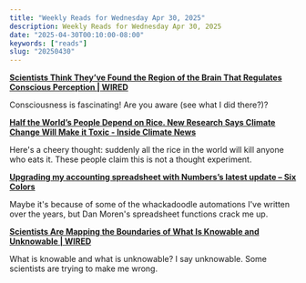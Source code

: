 ```yaml
---
title: "Weekly Reads for Wednesday Apr 30, 2025"
description: Weekly Reads for Wednesday Apr 30, 2025
date: "2025-04-30T00:10:00-08:00"
keywords: ["reads"]
slug: "20250430"
---
```


**[Scientists Think They’ve Found the Region of the Brain That Regulates Conscious Perception | WIRED](https://www.wired.com/story/scientists-think-theyve-found-the-brain-region-that-regulates-conscious-perception/)**  

Consciousness is fascinating! Are you aware (see what I did there?)?

**[Half the World’s People Depend on Rice. New Research Says Climate Change Will Make it Toxic - Inside Climate News](https://insideclimatenews.org/news/16042025/half-the-worlds-people-depend-on-rice-new-research-says-climate-change-will-make-it-toxic/)**  

Here's a cheery thought: suddenly all the rice in the world will kill anyone who eats it. These people claim this is not a thought experiment.

**[Upgrading my accounting spreadsheet with Numbers’s latest update – Six Colors](https://sixcolors.com/post/2025/04/upgrading-my-accounting-spreadsheet-with-numberss-latest-update/)**  

Maybe it's because of some of the whackadoodle automations I've written over the years, but Dan Moren's spreadsheet functions crack me up.

**[Scientists Are Mapping the Boundaries of What Is Knowable and Unknowable | WIRED](https://www.wired.com/story/next-level-chaos-traces-the-true-limit-of-predictability/)**  

What is knowable and what is unknowable? I say unknowable. Some scientists are trying to make me wrong.
